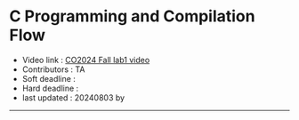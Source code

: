 # C Programming and Compilation Flow

- Video link : <a href="https://youtube.com/" target="_blank">CO2024 Fall lab1 video</a>
- Contributors : TA  
- Soft deadline : 
- Hard deadline :
- last updated : 20240803 by 

---

